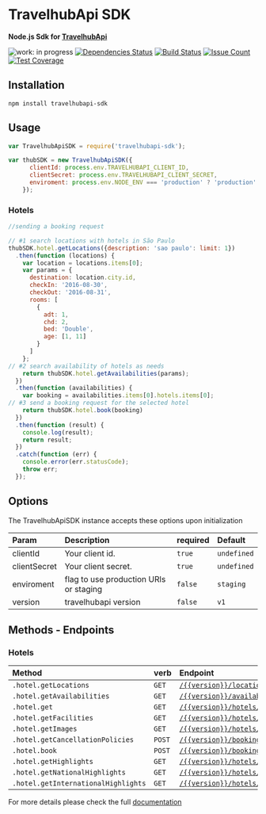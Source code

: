 # TravelhubApi SDK

**Node.js Sdk for [TravelhubApi](#)**

![work: in progress](https://img.shields.io/badge/work-in%20progress-orange.svg)
[![Dependencies Status](https://david-dm.org/travelhubapi/travelhubapi-node-sdk.svg)](https://david-dm.org/travelhubapi/travelhubapi-node-sdk)
[![Build Status](https://travis-ci.org/travelhubapi/travelhubapi-node-sdk.svg)](https://travis-ci.org/travelhubapi/travelhubapi-node-sdk)
[![Issue Count](https://codeclimate.com/github/travelhubapi/travelhubapi-node-sdk/badges/issue_count.svg)](https://codeclimate.com/github/travelhubapi/travelhubapi-node-sdk)
[![Test Coverage](https://codeclimate.com/github/travelhubapi/travelhubapi-node-sdk/badges/coverage.svg)](https://codeclimate.com/github/travelhubapi/travelhubapi-node-sdk/coverage)

## Installation

```
npm install travelhubapi-sdk
```

## Usage

```js
var TravelhubApiSDK = require('travelhubapi-sdk');

var thubSDK = new TravelhubApiSDK({
      clientId: process.env.TRAVELHUBAPI_CLIENT_ID,
      clientSecret: process.env.TRAVELHUBAPI_CLIENT_SECRET,
      enviroment: process.env.NODE_ENV === 'production' ? 'production' : 'staging', //default: will use staging urls
    });
```

### Hotels

```js
//sending a booking request

// #1 search locations with hotels in São Paulo
thubSDK.hotel.getLocations({description: 'sao paulo': limit: 1})
  .then(function (locations) {
    var location = locations.items[0];
    var params = {
      destination: location.city.id,
      checkIn: '2016-08-30',
      checkOut: '2016-08-31',
      rooms: [
        {
          adt: 1,
          chd: 2,
          bed: 'Double',
          age: [1, 11]
        }
      ]
    };
// #2 search availability of hotels as needs
    return thubSDK.hotel.getAvailabilities(params);
  })
  .then(function (availabilities) {
    var booking = availabilities.items[0].hotels.items[0];
// #3 send a booking request for the selected hotel
    return thubSDK.hotel.book(booking)
  })
  .then(function (result) {
    console.log(result);
    return result;
  })
  .catch(function (err) {
    console.error(err.statusCode);
    throw err;
  });
```

## Options

The TravelhubApiSDK instance accepts these options upon initialization

| Param                            | Description     |required   |Default         |
|:---------------------------------|:----------------|:----------|:---------------|
|clientId                          |Your client id.  |```true``` | ```undefined```|
|clientSecret                    |Your client secret.|```true``` | ```undefined```|
|enviroment | flag to use production URls or staging |```false```|```staging```     |
|version                      | travelhubapi version |```false```| ```v1```       |

## Methods - Endpoints

### Hotels

| Method                        | verb | Endpoint                                        |
|:------------------------------|:-----|:------------------------------------------------|
|```.hotel.getLocations```      |```GET```| [```/{{version}}/locations/{{description}}```](#) |
|```.hotel.getAvailabilities``` |```GET```| [```/{{version}}/availabilities/{{destination}}/{{checkIn}}/{{checkOut}}```](#) |
|```.hotel.get```               |```GET```| [```/{{version}}/hotels/{{hotelCode}}/{{broker}}```](#) |
|```.hotel.getFacilities```     |```GET```| [```/{{version}}/hotels/{{hotelCode}}/{{broker}}/facilities```](#) |
|```.hotel.getImages```         |```GET```| [```/{{version}}/hotels/{{hotelCode}}/{{broker}}/images```](#) |
|```.hotel.getCancellationPolicies``` |```POST```| [```/{{version}}/bookings/{{checkIn}}/{{checkOut}}/cancellationPolicies```](#) |
|```.hotel.book```              |```POST```| [```/{{version}}/bookings```](#) |
|```.hotel.getHighlights```     |```GET```| [```/{{version}}/hotels/all/highlights```](#) |
|```.hotel.getNationalHighlights``` |```GET```| [```/{{version}}/hotels/national/highlights```](#) |
|```.hotel.getInternationalHighlights``` |```GET```| [```/{{version}}/hotels/international/highlights```](#) |

For more details please check the full [documentation](#)





